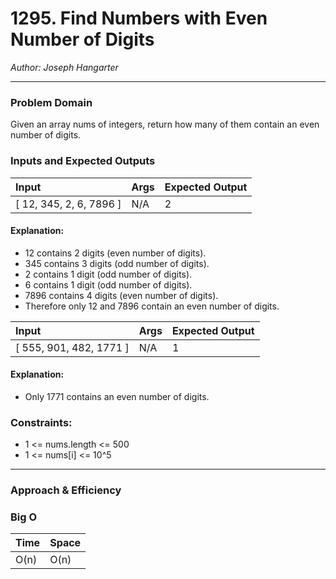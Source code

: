 # 1295. Find Numbers with Even Number of Digits
  
*Author: Joseph Hangarter*

---

### Problem Domain

Given an array nums of integers, return how many of them contain an even number of digits.

### Inputs and Expected Outputs

| Input | Args | Expected Output |
| :----------- | :----------- | :----------- |
| [ 12, 345, 2, 6, 7896 ]   | N/A | 2 |

#### Explanation:   
* 12 contains 2 digits (even number of digits).   
* 345 contains 3 digits (odd number of digits).     
* 2 contains 1 digit (odd number of digits).   
* 6 contains 1 digit (odd number of digits).   
* 7896 contains 4 digits (even number of digits).    
* Therefore only 12 and 7896 contain an even number of digits. 

| Input | Args | Expected Output |
| :----------- | :----------- | :----------- |
| [ 555, 901, 482, 1771 ]   | N/A | 1 |

#### Explanation:   
* Only 1771 contains an even number of digits.

### Constraints:  
* 1 <= nums.length <= 500  
* 1 <= nums[i] <= 10^5  

---

### Approach & Efficiency


### Big O

| Time | Space |
| :----------- | :----------- |
| O(n) | O(n) |


